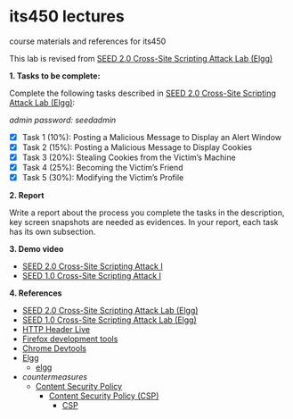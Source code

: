 # its450 lectures

course materials and references for its450

This lab is revised from [SEED 2.0 Cross-Site Scripting Attack Lab (Elgg)](https://seedsecuritylabs.org/Labs_20.04/Web/Web_XSS_Elgg/)

**1. Tasks to be complete:**

Complete the following tasks described in [SEED 2.0 Cross-Site Scripting Attack Lab (Elgg)](./refs/WebXSSElgg.pdf):

*admin password: seedadmin*

- [x] Task 1 (10%): Posting a Malicious Message to Display an Alert Window
- [x] Task 2 (15%): Posting a Malicious Message to Display Cookies
- [x] Task 3 (20%): Stealing Cookies from the Victim’s Machine
- [x] Task 4 (25%): Becoming the Victim’s Friend
- [x] Task 5 (30%): Modifying the Victim’s Profile

**2. Report**

Write a report about the process you complete the tasks in the description, key screen snapshots are needed as evidences. In your report, each task has its own subsection.


**3. Demo video**
* [SEED 2.0 Cross-Site Scripting Attack I](https://youtu.be/vihBgSu-1Yk)
* [SEED 1.0 Cross-Site Scripting Attack I](https://youtu.be/YX_qiofPriE)

**4. References**
* [SEED 2.0 Cross-Site Scripting Attack Lab (Elgg)](https://seedsecuritylabs.org/Labs_20.04/Web/Web_XSS_Elgg/)
* [SEED 1.0 Cross-Site Scripting Attack Lab (Elgg)](https://seedsecuritylabs.org/Labs_16.04/Web/Web_XSS_Elgg/)
* [HTTP Header Live](https://addons.mozilla.org/en-US/firefox/addon/http-header-live/)
* [Firefox development tools](https://developer.mozilla.org/en-US/docs/Tools)
* [Chrome Devtools](https://developers.google.com/web/tools/chrome-devtools)
* [Elgg](https://en.wikipedia.org/wiki/Elgg_(software))
  * [elgg](https://elgg.org/)
* _countermeasures_
  * [Content Security Policy](https://en.wikipedia.org/wiki/Content_Security_Policy)
    * [Content Security Policy (CSP)](https://developer.mozilla.org/en-US/docs/Web/HTTP/CSP)
      * [CSP](https://www.w3.org/TR/CSP/)